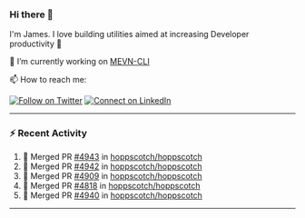 ### Hi there 👋

I'm James. I love building utilities aimed at increasing Developer productivity :raised_hands: 

🔭 I’m currently working on [MEVN-CLI](https://github.com/madlabsinc/mevn-cli)

📫 How to reach me:

[![Follow on Twitter](https://img.shields.io/badge/--twitter?label=Twitter&logo=Twitter&style=social)](https://twitter.com/james_madhacks) [![Connect on LinkedIn](https://img.shields.io/badge/--linkedin?label=LinkedIn&logo=LinkedIn&style=social)](https://www.linkedin.com/in/jamesgeorge007)

---

### :zap: Recent Activity

<!--START_SECTION:activity-->
1. 🎉 Merged PR [#4943](https://github.com/hoppscotch/hoppscotch/pull/4943) in [hoppscotch/hoppscotch](https://github.com/hoppscotch/hoppscotch)
2. 🎉 Merged PR [#4942](https://github.com/hoppscotch/hoppscotch/pull/4942) in [hoppscotch/hoppscotch](https://github.com/hoppscotch/hoppscotch)
3. 🎉 Merged PR [#4909](https://github.com/hoppscotch/hoppscotch/pull/4909) in [hoppscotch/hoppscotch](https://github.com/hoppscotch/hoppscotch)
4. 🎉 Merged PR [#4818](https://github.com/hoppscotch/hoppscotch/pull/4818) in [hoppscotch/hoppscotch](https://github.com/hoppscotch/hoppscotch)
5. 🎉 Merged PR [#4940](https://github.com/hoppscotch/hoppscotch/pull/4940) in [hoppscotch/hoppscotch](https://github.com/hoppscotch/hoppscotch)
<!--END_SECTION:activity-->

---

<!--
**jamesgeorge007/jamesgeorge007** is a ✨ _special_ ✨ repository because its `README.md` (this file) appears on your GitHub profile.

Here are some ideas to get you started:

- 🌱 I’m currently learning ...
- 👯 I’m looking to collaborate on ...
- 🤔 I’m looking for help with ...
- 💬 Ask me about ...
- 😄 Pronouns: ...
- ⚡ Fun fact: ...
-->
